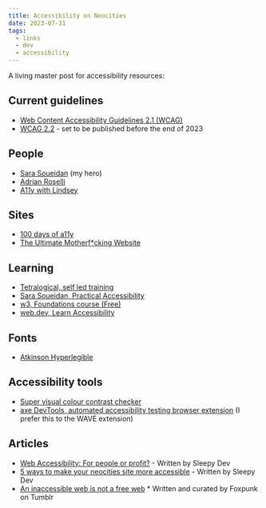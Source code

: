 ```yaml
---
title: Accessibility on Neocities
date: 2023-07-31
tags:
  - links
  - dev
  - accessibility
---
```


A living master post for accessibility resources:

## Current guidelines
* [Web Content Accessibility Guidelines 2.1 (WCAG)](https://www.w3.org/TR/WCAG21)
* [WCAG 2.2](https://www.w3.org/TR/WCAG22) - set to be published before the end of 2023

## People
* [Sara Soueidan](https://www.sarasoueidan.com) (my hero)
* [Adrian Roselli](https://adrianroselli.com)
* [A11y with Lindsey](https://www.a11ywithlindsey.com)

## Sites
* [100 days of a11y](https://100daysofa11y.com)
* [The Ultimate Motherf*cking Website](https://theultimatemotherfuckingwebsite.com/)

## Learning
* [Tetralogical, self led training](https://tetralogical.com/services/self-led-training)
* [Sara Soueidan, Practical Accessibility](https://practical-accessibility.today)
* [w3, Foundations course (Free)](https://www.w3.org/WAI/courses/foundations-course)
* [web.dev, Learn Accessibility](https://web.dev/learn/accessibility)

## Fonts
* [Atkinson Hyperlegible](https://fonts.google.com/specimen/Atkinson+Hyperlegible)

## Accessibility tools
* [Super visual colour contrast checker](colourcontrast.cc)
* [axe DevTools, automated accessibility testing browser extension](https://www.deque.com/axe/browser-extensions/) (I prefer this to the WAVE extension)

## Articles
* [Web Accessibility: For people or profit?](https://sleepydev.neocities.org/posts/Web%20accessibility-%20for%20people%20or%20profit%3F) - Written by Sleepy Dev
* [5 ways to make your neocities site more accessible](https://sleepydev.neocities.org/posts/5%20Ways%20to%20make%20your%20Neocities%20site%20more%20accessible) - Written by Sleepy Dev
* [An inaccessible web is not a free web](https://www.tumblr.com/foxpunk/700063063948312576/hey-you-yeah-you-with-the-cool-neocities) * Written and curated by Foxpunk on Tumblr